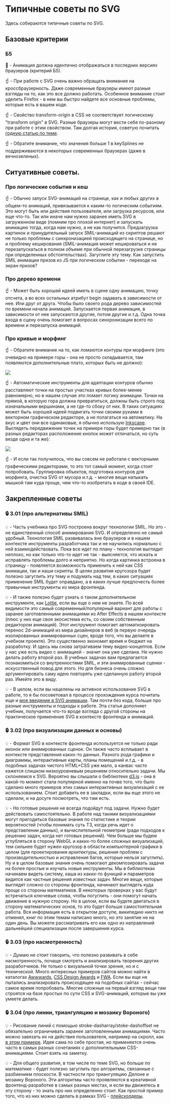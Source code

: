 # Типичные советы по SVG


Здесь собираются типичные советы по SVG.


## Базовые критерии

### Б5

:red_circle: - Анимация должна идентично отображаться в последних версиях браузеров (критерий Б5).

:point_up: - При работе с SVG очень важно обращать внимание на кроссбраузерность. Даже современные браузеры имеют разные взгляды на то, как это все должно работать. Особенное внимание стоит уделить Firefox - в нем вы быстро найдете все основные проблемы, которые есть в вашем коде.

:point_up: - Свойство transform-origin в CSS не соответствует логическому "transform origin" в SVG. Разные браузеры могут вести себя по-разному при работе с этим свойством. Там долгая история, советую почитать [годную статью по теме](https://css-tricks.com/transforms-on-svg-elements/).

:point_up: - Обратите внимание, что значения больше 1 в keySplines не поддерживаются в некоторых современных браузерах (даже в вечнозеленых).


## Ситуативные советы.

### Про логические события и кеш

:point_up: - Обычно запуск SVG-анимаций на странице, как и любых других в общем-то анимаций, привязывается к каким-то логическим событиям. Это могут быть или действия пользователя, или загрузка ресурсов, или еще что-то. Так или иначе нам нужно заранее иметь SVG в загруженном виде (помним про плохой интернет) и запускать анимацию тогда, когда нам нужно, а не как получится. Предзагрузка картинок и принудительный запуск SMIL-анимаций из скриптов решают не только проблемы с синхронизацией происходящего на странице, но и проблему кеширования (SMIL-анимация может кешироваться и не перезапускаться в полном объеме при обычной перезагрузке страницы при определенных обстоятельствах). Загуглите эту тему. Как запустить SMIL анимации призов из JS при логическом событии - переходе на экран призов?


### Про дерево времени

:point_up: - Может быть хорошей идеей иметь в сцене одну анимацию, точку отсчета, а во всех остальных атрибут begin задавать в зависимости от нее. Или друг от друга. Чтобы было своего рода дерево зависимостей по времени начала анимаций. Запускается первая анимация, в зависимости от нее запускаются другие, потом другие и.т.д. Одна точка входа в сцену очень помогает в вопросах синхронизации всего по времени и перезапуска анимаций.


### Про кривые и морфинг

:point_up: - Обратите внимание на то, как ломаются контуры при морфинге (это очевидно на примере горы - она не просто складывается, там появляются дополнительные плато, которых быть не должно):

![](https://habrastorage.org/webt/nd/xr/se/ndxrsefkmxnghjvdspsxsgrsaea.jpeg)

:point_up: - Автоматические инструменты для адаптации контуров обычно расставляют точки на простых участках кривых более-менее равномерно, но в нашем случае это ломает логику анимации. Точки на прямой, в которую гора должна превратиться, должны быть строго под изначальными вершинами, а не где-то сбоку от них. В таких ситуациях может быть хорошей идеей подвигать точки своими руками в векторном графическом редакторе, а не полагаться на автоматику. На вкус и цвет они все одинаковые, я обычно использую [Inkscape](https://inkscape.org/). Выглядеть передвижение точек на примере горы будет примерно так (в разных редакторах расположение кнопок может отличаться, но суть везде одна и та же):

![](https://habrastorage.org/webt/ga/gz/3n/gagz3n9h6gkpydu5niyx_3jtnti.jpeg)

:point_up: - И если так получилось, что вы совсем не работали с векторными графическими редакторами, то это тот самый момент, когда стоит попробовать. Группировка объектов, подготовка контуров для морфинга, очистка SVG от мусора и.т.д. - многие вещи натыкать мышкой там куда проще, чем что-то изобретать в коде в своей IDE.


## Закрепленные советы


### :lock: 3.01 (про альтернативы SMIL)

:bulb: - Часть учебника про SVG построена вокруг технологии SMIL. Но это - не единственный способ анимирования SVG. И определенно не самый удобный. Технология SMIL развивалась вне браузеров и в нашем контексте инструменты разработчика так и не научились нормально с ней взаимодействовать. Пока все идет по плану - технология выглядит неплохо, но как только что-то идет не так - выясняется, что искать и исправлять проблемы долго и неприятно. Но когда картинка встроена в страницу - появляется возможность применить к ней как CSS анимации, так и наши скрипты. В целях развития кругозора будет полезно загуглить эту тему и подумать над тем, в каких ситуациях применение SMIL будет оправдано, а в каких лучше предпочесть более привычные инструменты из мира фронтенда.

:bulb: - И также полезно будет узнать о таком дополнительном инструменте, как [Lottie](https://github.com/airbnb/lottie-web), если вы еще о нем не знаете. По всей видимости это самый современный/популярный вариант для работы с заранее заготовленными анимациями из After Effects в нашем контексте (плюс у них еще своя экосистема есть, со своим собственным редактором анимаций). Этот инструмент помогает автоматизировать перенос 2d-анимаций из мира дизайнеров в веб (в первую очередь изолированных анимированных сцен, вроде того, что вы делаете в учебном проекте). Это существенно экономит время и бюджет на разработку. И здесь мы снова затрагиваем тему видео-концептов. Если у нас уже есть видео с анимацией - значит она уже сделана. Не нужно делать работу второй раз. В учебных задачах вам предлагается познакомиться со внутренностями SMIL, и эти анимированные сценки - искусственный повод для этого. Но для бизнеса очень сложно аргументировать саму идею повторять уже сделанную работу второй раз. Имейте это в виду.

:bulb: - В целом, если вы нацелены на активное использование SVG в работе, то я бы посоветовал в процессе прохождения курса почитать еще и [мое введение в SVG анимации](https://habr.com/ru/post/667116/). Там почти без кода, больше про разные инструменты и подходы к работе. Эта статья дополняет учебник, получается что-то вроде взгляда с другой стороны на практическое применение SVG в контексте фронтенда и анимаций.


### :lock: 3.02 (про визуализации данных и основы)

:bulb: - Формат SVG в контексте фронтенда используется не только ради иконок или анимированных сценок. Он также часто всплывает в контексте представления каких-то данных. Разного рода графики и диаграммы, интерактивные карты, планы помещений и.т.д. - в подобных задачах чистого HTML+CSS уже мало, а канвас часто кажется слишком низкоуровневым решением относительно задачи. Мы склоняемся к SVG. Вероятно вы слышали о библиотеке [d3.js](https://d3js.org/) - она в какой-то момент стала популярной именно на почве того, что было сделано много примеров этих самых интерактивных визуализаций с ее использованием. Стоит добавить ее в закладки, если вы еще этого не сделали, и на досуге посмотреть, что там есть.

:bulb: - Но готовые решения не всегда подойдут под задачи. Нужно будет действовать самостоятельно. В работе над такими визуализациями могут пригодиться базовые знания по статистике и теории вероятностей (чтобы понимать суть ТЗ, когда речь идет о представлении данных), и вычислительной геометрии (ради подходов к решению задач, когда нет готовых решений). Чем больше мы будем углубляться в сторону WebGL и каких-то более сложных визуализаций, тем сильнее будет нужен кругозор в области компьютерной графики в целом (для проектирования архитектуры, решения проблем с производительностью и исправления багов, которые нельзя загуглить). Ну и в целом базовые знания очень помогают декомпозировать задачи на более простые и изучать новые инструменты. Мы в библиотеках начинаем видеть систему, каша из каких-то функций и параметров видится как частные решения известных задач. Многие вещи, которые выглядят сложно со стороны фронтенда, начинают выглядеть куда проще со стороны математиков. В некоторых проверках у вас будут встречаться ключевые слова, чтобы погуглить - они помогут начать движение в нужную сторону. Но в целом, если вы будете двигаться в сторону математических основ, то это будет больше самостоятельная работа. Вся информация есть в открытом доступе, википедию никто не отменял, книг по этим темам написано много, но это занятие не на один день. Вы можете рассматривать его как одно из направлений дальнейшей специализации после завершения курса.


### :lock: 3.03 (про насмотренность)

:bulb: - Думаю не стоит говорить, что полезно развивать в себе насмотренность, почаще смотреть и анализировать творения других разработчиков. Не только с визуальной точки зрения, но и с технической. Много интересных примеров сайтов можно найти в каталогах [Awwwards](https://www.awwwards.com/), [CSS Design Awards](https://cssdesignawards.com/) и [FWA](https://thefwa.com/). Если вы еще не пытались анализировать происходящее на подобных сайтах - сейчас самое время попробовать. Многие сложные на первый взгляд вещи там строятся на базе простых по сути CSS и SVG-анимаций, которые вы уже умеете делать.


### :lock: 3.04 (про линии, триангуляцию и мозаику Вороного)

:bulb: - Рисование линий с помощью stroke-dasharray/stoke-dashoffset не обязательно ограничивать заранее заготовленными анимациями. Часто можно завязать их на действия пользователя, например на скролл, как [в этом примере](https://codepen.io/sfi0zy/pen/wVJBGB). Идея сама по себе простая, но применяется очень часто в самых разных сочетаниях с дополнительными CSS-анимациями. Стоит взять на заметку.

:bulb: - Для общего развития, в том числе по теме SVG, но больше по математике - будет полезно загуглить про алгоритмы, связанные с разбиением плоскости. В частности про триангуляцию Делоне и мозаику Вороного. Эти алгоритмы часто проявляются в креативной фронтенд-разработке в самых разных местах, и если вы движетесь в эту сторону - то знать про них определенно стоит. Как простой пример того, что из них можно сделать в рамках SVG - [плейсхолдеры](https://habr.com/ru/post/431232/).

